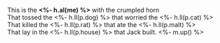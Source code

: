 
This is the **<%- h.al(me) %>** with the crumpled horn  
That tossed the <%- h.ll(p.dog) %> that worried the <%- h.ll(p.cat) %>  
That killed the <%- h.ll(p.rat) %> that ate the <%- h.ll(p.malt) %>  
That lay in the <%- h.ll(p.house) %> that Jack built. <%- m.up() %>

